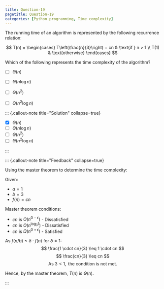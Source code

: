 ```yaml
---
title: Question-19
pagetitle: Question-19
categories: [Python programming, Time complexity]
---
```


The running time of an algorithm is represented by the following recurrence relation:

$$ T(n) = \begin{cases} T\left(\frac{n}{3}\right) + cn & \text{if } n > 1 \\ T(1) & \text{otherwise} \end{cases} $$

Which of the following represents the time complexity of the algorithm?

- [ ] $\Theta(n)$
- [ ] $\Theta(n \log n)$
- [ ] $\Theta(n^2)$
- [ ] $\Theta(n^2 \log n)$



::: {.callout-note title="Solution" collapse=true}

- [x] $\Theta(n)$
- [ ] $\Theta(n \log n)$
- [ ] $\Theta(n^2)$
- [ ] $\Theta(n^2 \log n)$

:::



::: {.callout-note title="Feedback" collapse=true}

Using the master theorem to determine the time complexity:

Given:
- $a = 1$
- $b = 3$
- $f(n) = cn$

Master theorem conditions:
- $cn$ is $O(n^{0 - \epsilon})$ - Dissatisfied
- $cn$ is $O(n^{\log_3 1})$ - Dissatisfied
- $cn$ is $\Omega(n^{0 + \epsilon})$ - Satisfied

As $f(n/b) \leq \delta \cdot f(n)$ for $\delta = 1$:
$$ \frac{1 \cdot cn}{3} \leq 1 \cdot cn $$
$$ \frac{cn}{3} \leq cn $$
$$ \text{As } 3 < 1, \text{ the condition is not met.} $$

Hence, by the master theorem, $T(n)$ is $\Theta(n)$.

:::